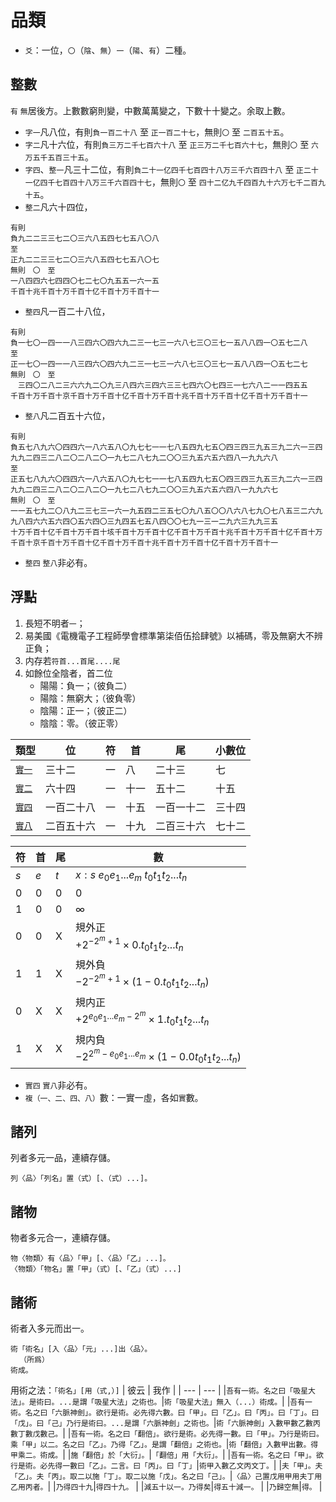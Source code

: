 # 品類
- `爻`：一位，`〇`（`陰`、`無`）`一`（`陽`、`有`）二種。

## 整數
`有` `無`居後方。上數數窮則變，中數萬萬變之，下數十十變之。余取上數。
- `字一`凡八位，有則`負一百二十八` 至 `正一百二十七`，無則`〇` 至 `二百五十五`。
- `字二`凡十六位，有則`負三万二千七百六十八` 至 `正三万二千七百六十七`，無則`〇` 至 `六万五千五百三十五`。
- `字四`、`整一`凡三十二位，有則`負二十一亿四千七百四十八万三千六百四十八` 至 `正二十一亿四千七百四十八万三千六百四十七`，無則`〇` 至 `四十二亿九千四百九十六万七千二百九十五`。
- `整二`凡六十四位，
```
有則
負九二二三三七二〇三六八五四七七五八〇八
至
正九二二三三七二〇三六八五四七七五八〇七
無則　〇　至
一八四四六七四四〇七二七〇九五五一六一五
千百十兆千百十万千百十亿千百十万千百十一
```
- `整四`凡一百二十八位，
```
有則
負一七〇一四一一八三四六〇四六九二三一七三一六八七三〇三七一五八八四一〇五七二八
至
正一七〇一四一一八三四六〇四六九二三一七三一六八七三〇三七一五八八四一〇五七二七
無則　〇　至
　三四〇二八二三六六九二〇九三八四六三四六三三七四六〇七四三一七六八二一一四五五
千百十万千百十京千百十万千百十亿千百十万千百十兆千百十万千百十亿千百十万千百十一
```
- `整八`凡二百五十六位，
```
有則
負五七八九六〇四四六一八六五八〇九七七一一七八五四九七五〇四三四三九五三九二六一三四九九二四三二八二〇二八二〇一九七二八七九二〇〇三九五六五六四八一九九六八
至
正五七八九六〇四四六一八六五八〇九七七一一七八五四九七五〇四三四三九五三九二六一三四九九二四三二八二〇二八二〇一九七二八七九二〇〇三九五六五六四八一九九六七
無則　〇　至
一一五七九二〇八九二三七三一六一九五四二三五七〇九八五〇〇八六八七九〇七八五三二六九九八四六六五六四〇五六四〇三九四五七五八四〇〇七九一三一二九六三九九三五
十万千百十亿千百十万千百十垓千百十万千百十亿千百十万千百十兆千百十万千百十亿千百十万千百十京千百十万千百十亿千百十万千百十兆千百十万千百十亿千百十万千百十一
```
- `整四` `整八`非必有。

## 浮點

1. 長短不明者`一`；
2. 易美國《電機電子工程師學會標準第柒佰伍拾肆號》以補碼，零及無窮大不辨正負；
3. 内存若`符首...首尾....尾`
4. 如餘位全陰者，首二位
   - 陽陽：負一；（彼負二）
   - 陽陰：無窮大；（彼負零）
   - 陰陽：正一；（彼正二）
   - 陰陰：零。（彼正零）

|類型|位|符|首|尾|小數位|
|-|-|-|-|-|-
|[`實一`](https://en.wikipedia.org/wiki/Single-precision_floating-point_format)|三十二|一|八|二十三|七
|[`實二`](https://en.wikipedia.org/wiki/Double-precision_floating-point_format)|六十四|一|十一|五十二|十五
|[`實四`](https://en.wikipedia.org/wiki/Quadruple-precision_floating-point_format)|一百二十八|一|十五|一百一十二|三十四
|[`實八`](https://en.wikipedia.org/wiki/Octuple-precision_floating-point_format)|二百五十六|一|十九|二百三十六|七十二

|符|首|尾|數
|-|-|-|-
|$s$|$e$|$t$|$x:s\ e_0 e_1 ... e_m\ t_0 t_1 t_2 ... t_n$
|0|0|0|0
|1|0|0|∞
|0|0|X|規外正<br>$+2^{-2^m+1} \times {0.t_0 t_1 t_2 ... t_n}$
|1|1|X|規外負<br>$-2^{-2^m+1} \times (1-0.t_0 t_1 t_2 ... t_n)$
|0|X|X|規内正<br>$+2^{e_0 e_1 ... e_m - 2^m} \times {1.t_0 t_1 t_2 ... t_n}$
|1|X|X|規内負<br>$-2^{2^m - e_0 e_1 ... e_m} \times (1-0.0t_0 t_1 t_2 ... t_n)$

- `實四` `實八`非必有。
- `複（一、二、四、八）`數：一實一虛，各如`實`數。

## 諸列
列者多元一品，連續存儲。
```
列〈品〉「列名」置（式）[、（式）...]。
```

## 諸物

物者多元合一，連續存儲。
```
物〈物類〉有〈品〉「甲」[、〈品〉「乙」...]。
〈物類〉「物名」置「甲」（式）[、「乙」（式）...]
```

## 諸術

術者入多元而出一。
```
術「術名」[入〈品〉「元」...]出〈品〉。
  （所爲）
術成。
```

用術之法：`「術名」[用（式,）]`
| 彼云 | 我作 |
| --- | --- |
|`吾有一術。名之曰「吸星大法」。是術曰。...是謂「吸星大法」之術也。`|`術「吸星大法」無入（...）術成。`|
|`吾有一術。名之曰「六脈神劍」。欲行是術。必先得六數。曰「甲」。曰「乙」。曰「丙」。曰「丁」。曰「戊」。曰「己」乃行是術曰。...是謂「六脈神劍」之術也。`|`術「六脈神劍」入數甲數乙數丙數丁數戊數己。`|
|`吾有一術。名之曰「翻倍」。欲行是術。必先得一數。曰「甲」。乃行是術曰。乘「甲」以二。名之曰「乙」。乃得「乙」。是謂「翻倍」之術也。`|`術「翻倍」入數甲出數。得甲乘二。術成。`|
|`施「翻倍」於「大衍」。`|`「翻倍」用「大衍」。`|
|`吾有一術。名之曰「甲」。欲行是術。必先得一數曰「乙」。二言。曰「丙」。曰「丁」`|`術甲入數乙文丙文丁。`|
|`夫「甲」。夫「乙」。夫「丙」。取二以施「丁」。取二以施「戊」。名之曰「己」。`|`〈品〉己置戊用甲用夫丁用乙用丙者。`|
|`乃得四十九`|`得四十九。` |
|`減五十以一。乃得矣`|`得五十減一。` |
|`乃歸空無`|`得。` |
